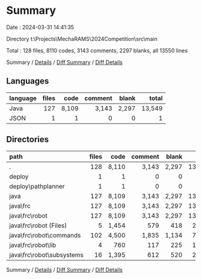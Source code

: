 # Summary

Date : 2024-03-31 14:41:35

Directory t:\\Projects\\MechaRAMS\\2024Competition\\src\\main

Total : 128 files,  8110 codes, 3143 comments, 2297 blanks, all 13550 lines

Summary / [Details](details.md) / [Diff Summary](diff.md) / [Diff Details](diff-details.md)

## Languages
| language | files | code | comment | blank | total |
| :--- | ---: | ---: | ---: | ---: | ---: |
| Java | 127 | 8,109 | 3,143 | 2,297 | 13,549 |
| JSON | 1 | 1 | 0 | 0 | 1 |

## Directories
| path | files | code | comment | blank | total |
| :--- | ---: | ---: | ---: | ---: | ---: |
| . | 128 | 8,110 | 3,143 | 2,297 | 13,550 |
| deploy | 1 | 1 | 0 | 0 | 1 |
| deploy\\pathplanner | 1 | 1 | 0 | 0 | 1 |
| java | 127 | 8,109 | 3,143 | 2,297 | 13,549 |
| java\\frc | 127 | 8,109 | 3,143 | 2,297 | 13,549 |
| java\\frc\\robot | 127 | 8,109 | 3,143 | 2,297 | 13,549 |
| java\\frc\\robot (Files) | 5 | 1,454 | 579 | 418 | 2,451 |
| java\\frc\\robot\\commands | 102 | 4,500 | 1,835 | 1,134 | 7,469 |
| java\\frc\\robot\\lib | 4 | 760 | 117 | 225 | 1,102 |
| java\\frc\\robot\\subsystems | 16 | 1,395 | 612 | 520 | 2,527 |

Summary / [Details](details.md) / [Diff Summary](diff.md) / [Diff Details](diff-details.md)